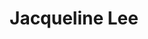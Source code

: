 ---
type: "member"
layout: "team"
title: "Jacqueline Lee"
publish_name: "Jacqueline Lee"
bg_image: ""
photo: ""
lab_position: "Undergrad Student"
lab_group: "Alumni"
status: "alumni"
---